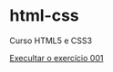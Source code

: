 # html-css
 Curso HTML5 e CSS3
 
 <a href="https://https://leonardok18.github.io/html-css/exercicios/001/index.html">Execultar o exercício 001 </a>